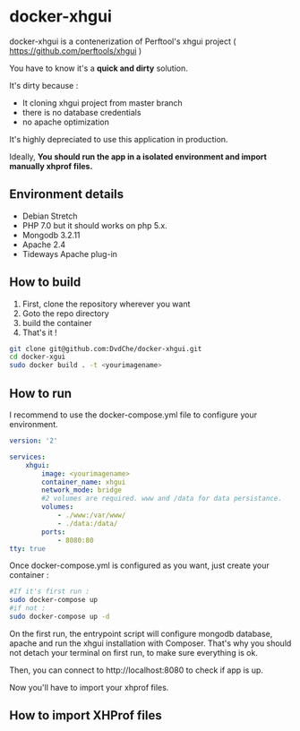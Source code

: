 # docker-xhgui
docker-xhgui is a contenerization of Perftool's xhgui project ( https://github.com/perftools/xhgui )

You have to know it's a **quick and dirty** solution.

It's dirty because :

- It cloning xhgui project from master branch
- there is no database credentials
- no apache optimization

It's highly depreciated to use this application in production. 

Ideally, **You should run the app in a isolated environment and import manually xhprof files.**

## Environment details

- Debian Stretch
- PHP 7.0 but it should works on php 5.x.
- Mongodb  3.2.11
- Apache 2.4
- Tideways Apache plug-in

## How to build

1. First, clone the repository wherever you want 
2. Goto the repo directory
3. build the container
4. That's it !

```bash
git clone git@github.com:DvdChe/docker-xhgui.git
cd docker-xgui
sudo docker build . -t <yourimagename>
```



## How to run

I recommend to use the docker-compose.yml file to configure your environment.

```yaml
version: '2'

services:
    xhgui:
        image: <yourimagename>
        container_name: xhgui
        network_mode: bridge
        #2 volumes are required. www and /data for data persistance.
        volumes: 
            - ./www:/var/www/ 
            - ./data:/data/
        ports: 
            - 8080:80
tty: true
```

Once docker-compose.yml is configured as you want, just create your container : 

```bash
#If it's first run : 
sudo docker-compose up
#if not : 
sudo docker-compose up -d
```

On the first run, the entrypoint script will configure mongodb database, apache and run the xhgui installation with Composer. That's why you should not detach your terminal on first run, to make sure everything is ok.

Then, you can connect to http://localhost:8080 to check if app is up. 

Now you'll have to import your xhprof files.

## How to import XHProf files





